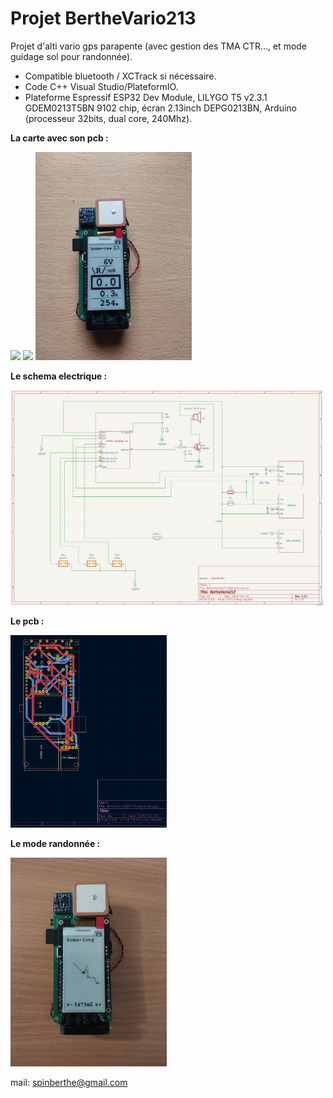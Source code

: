 # Projet BertheVario213

Projet d'alti vario gps parapente (avec gestion des TMA CTR..., et mode guidage sol pour randonnée).
- Compatible bluetooth / XCTrack si nécessaire.
- Code C++ Visual Studio/PlateformIO.
- Plateforme Espressif ESP32 Dev Module, LILYGO T5 v2.3.1 GDEM0213T5BN 9102 chip, écran 2.13inch DEPG0213BN, Arduino (processeur 32bits, dual core, 240Mhz).

**La carte avec son pcb :**

<img src="./Photos/05-pcb-ok-1-mini.jpg" width="250"/> <img src="./Photos/06-pcb-ok-2-mini.jpg" width="250"/> <img src="./Photos/09-bv213-sans-boitier-3.jpg" width="250"/>

**Le schema electrique :**

<img src="./Photos/01-shema-BV213-1.12.png" width="500"/>

**Le pcb :**

<img src="./Photos/04-pcb-1.11.png" width="250"/>

**Le mode randonnée :**

<img src="./Photos/10-bv213-rando.jpg" width="250"/>

mail: spinberthe@gmail.com
